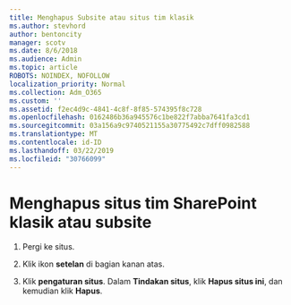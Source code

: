 ```yaml
---
title: Menghapus Subsite atau situs tim klasik
ms.author: stevhord
author: bentoncity
manager: scotv
ms.date: 8/6/2018
ms.audience: Admin
ms.topic: article
ROBOTS: NOINDEX, NOFOLLOW
localization_priority: Normal
ms.collection: Adm_O365
ms.custom: ''
ms.assetid: f2ec4d9c-4841-4c8f-8f85-574395f8c728
ms.openlocfilehash: 0162486b36a945576c1be822f7abba7641fa3cd1
ms.sourcegitcommit: 03a156a9c9740521155a30775492c7dff0982588
ms.translationtype: MT
ms.contentlocale: id-ID
ms.lasthandoff: 03/22/2019
ms.locfileid: "30766099"
---
```

# <a name="delete-a-classic-sharepoint-team-site-or-subsite"></a>Menghapus situs tim SharePoint klasik atau subsite

1. Pergi ke situs.
    
2. Klik ikon **setelan** di bagian kanan atas. 
    
3. Klik **pengaturan situs**. Dalam **Tindakan situs**, klik **Hapus situs ini**, dan kemudian klik **Hapus**.
    

